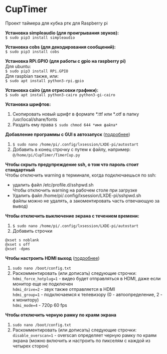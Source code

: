 # CupTimer
Проект таймера для кубка ртк для Raspberry pi

**Установка simpleaudio (для проигрывания звуков):**  
```$ sudo pip3 install simpleaudio```  

**Установка cobs (для декодирования сообщений):**  
```$ sudo pip3 install cobs```  

**Установка RPi.GPIO (для работы с gpio на raspberry pi)**  
Для ubuntu:  
```$ sudo pip3 install RPi.GPIO```  
Для raspbian также, или:  
```$ sudo apt install python3-rpi.gpio```  

**Установка cairo (для отрисовки графики):**  
```$ sudo apt install python3-cairo python3-gi-cairo```  

**Установка шрифтов:**  
1. Скопировать новый шрифт в формате *.ttf или *.otf в папку /usr/local/share/fonts  
2. Раздать ему права ```$ sudo chmod 644 *имя файла*```  


**Добавление программы с GUI в автозапуск** ([подробнее](http://www.raspberry-projects.com/pi/pi-operating-systems/raspbian/auto-running-programs-gui))  
1. ```$ sudo nano /home/pi/.config/lxsession/LXDE-pi/autostart```
2. Добавить в конец строчку с путем к файлу, например:  
```@/home/pi/CupTimer/TimerCup.py```  

**Чтобы скрыть предупреждение ssh, о том что пароль стоит стандартный**  
Чтобы отключить warning в терминале, когда подключаешься по ssh:  
- удалить файл /etc/profile.d/sshpwd.sh  
Чтобы отключить warning на рабочем столе при загрузке  
- Удалить файл /home/pi/.config/lxsession/LXDE-pi/sshpwd.sh  
файлы можно не удалять, а закоментировать часть отвечающую за вывод)  

**Чтобы отключить выключение экрана с течением времени:**  
1. ```$ sudo nano /home/pi/.config/lxsession/LXDE-pi/autostart```  
2. Добавить строчки  
```
@xset s noblank  
@xset s off  
@xset -dpms  
```

**Чтобы настроить HDMI выход** ([подробнее](http://wikihandbk.com/wiki/Raspberry_Pi:%D0%9D%D0%B0%D1%81%D1%82%D1%80%D0%BE%D0%B9%D0%BA%D0%B0/config.txt#HDMI_DRIVE))  
1. ```sudo nano /boot/config.txt```  
2. Раскомментировать (или дописать) следующие строчки:  
```hdmi_force_hotplug=1``` - видео будет отправляться в HDMI, даже если монитор еще не подключен  
```hdmi_drive=2``` - звук также отправляется в HDMI  
```hdmi_group=1``` - подключаемся к телевизору (0 - автоопределение, 2 - к монитору)  
```hdmi_mode=4``` - 720p 60 fps  

**Чтобы отключить черную рамку по краям экрана**  
1. ```sudo nano /boot/config.txt```  
2. Раскомментировать (или дописать) следующие строчки:  
```disable_overscan=1``` - overscan определяет черную рамку по краям экрана (можно включить и настроить по пикселям с каждой из четырех сторон)  
